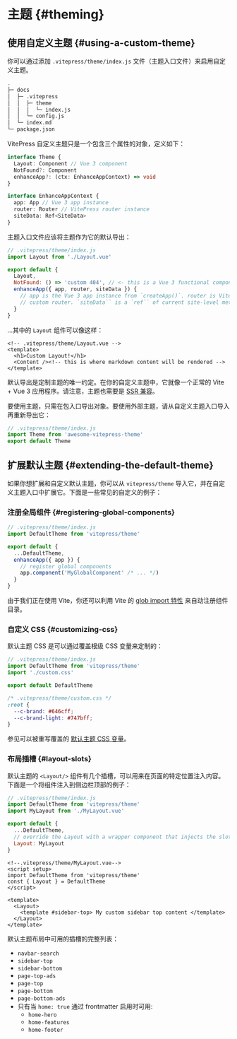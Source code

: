 # 主题 {#theming}

## 使用自定义主题 {#using-a-custom-theme}

你可以通过添加 `.vitepress/theme/index.js` 文件（主题入口文件）来启用自定义主题。

```bash
.
├─ docs
│  ├─ .vitepress
│  │  ├─ theme
│  │  │  └─ index.js
│  │  └─ config.js
│  └─ index.md
└─ package.json
```

VitePress 自定义主题只是一个包含三个属性的对象，定义如下：

```ts
interface Theme {
  Layout: Component // Vue 3 component
  NotFound?: Component
  enhanceApp?: (ctx: EnhanceAppContext) => void
}

interface EnhanceAppContext {
  app: App // Vue 3 app instance
  router: Router // VitePress router instance
  siteData: Ref<SiteData>
}
```

主题入口文件应该将主题作为它的默认导出：

```js
// .vitepress/theme/index.js
import Layout from './Layout.vue'

export default {
  Layout,
  NotFound: () => 'custom 404', // <- this is a Vue 3 functional component
  enhanceApp({ app, router, siteData }) {
    // app is the Vue 3 app instance from `createApp()`. router is VitePress'
    // custom router. `siteData`` is a `ref`` of current site-level metadata.
  }
}
```

...其中的 `Layout` 组件可以像这样：

```vue
<!-- .vitepress/theme/Layout.vue -->
<template>
  <h1>Custom Layout!</h1>
  <Content /><!-- this is where markdown content will be rendered -->
</template>
```

默认导出是定制主题的唯一约定。在你的自定义主题中，它就像一个正常的 Vite + Vue 3 应用程序。请注意，主题也需要是 [SSR 兼容](/guide/using-vue.html#browser-api-access-restrictions)。

要使用主题，只需在包入口导出对象。要使用外部主题，请从自定义主题入口导入再重新导出它：

```js
// .vitepress/theme/index.js
import Theme from 'awesome-vitepress-theme'
export default Theme
```

## 扩展默认主题 {#extending-the-default-theme}

如果你想扩展和自定义默认主题，你可以从 `vitepress/theme` 导入它，并在自定义主题入口中扩展它。下面是一些常见的自定义的例子：

### 注册全局组件 {#registering-global-components}

```js
// .vitepress/theme/index.js
import DefaultTheme from 'vitepress/theme'

export default {
  ...DefaultTheme,
  enhanceApp({ app }) {
    // register global components
    app.component('MyGlobalComponent' /* ... */)
  }
}
```

由于我们正在使用 Vite，你还可以利用 Vite 的 [glob import 特性](https://cn.vitejs.dev/guide/features.html#glob-import) 来自动注册组件目录。

### 自定义 CSS {#customizing-css}

默认主题 CSS 是可以通过覆盖根级 CSS 变量来定制的：

```js
// .vitepress/theme/index.js
import DefaultTheme from 'vitepress/theme'
import './custom.css'

export default DefaultTheme
```

```css
/* .vitepress/theme/custom.css */
:root {
  --c-brand: #646cff;
  --c-brand-light: #747bff;
}
```

参见可以被重写覆盖的 [默认主题 CSS 变量](https://github.com/vuejs/vitepress/blob/master/src/client/theme-default/styles/vars.css)。

### 布局插槽 {#layout-slots}

默认主题的 `<Layout/>` 组件有几个插槽，可以用来在页面的特定位置注入内容。下面是一个将组件注入到侧边栏顶部的例子：

```js
// .vitepress/theme/index.js
import DefaultTheme from 'vitepress/theme'
import MyLayout from './MyLayout.vue'

export default {
  ...DefaultTheme,
  // override the Layout with a wrapper component that injects the slots
  Layout: MyLayout
}
```

```vue
<!--.vitepress/theme/MyLayout.vue-->
<script setup>
import DefaultTheme from 'vitepress/theme'
const { Layout } = DefaultTheme
</script>

<template>
  <Layout>
    <template #sidebar-top> My custom sidebar top content </template>
  </Layout>
</template>
```

默认主题布局中可用的插槽的完整列表：

- `navbar-search`
- `sidebar-top`
- `sidebar-bottom`
- `page-top-ads`
- `page-top`
- `page-bottom`
- `page-bottom-ads`
- 只有当 `home: true` 通过 frontmatter 启用时可用:
  - `home-hero`
  - `home-features`
  - `home-footer`
